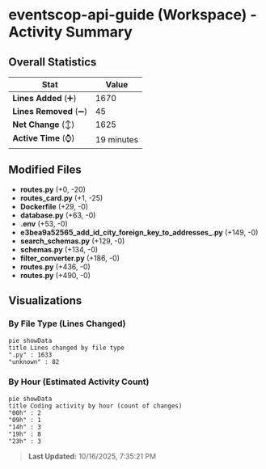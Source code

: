 # eventscop-api-guide (Workspace) - Activity Summary 

## Overall Statistics

| Stat                   | Value                                                             |
| ---------------------- | ----------------------------------------------------------------- |
| **Lines Added** (➕)   | 1670                                          |
| **Lines Removed** (➖) | 45                                        |
| **Net Change** (↕)    | 1625                |
| **Active Time** (⌚)   | 19 minutes |


## Modified Files
- **routes.py** (+0, -20)
- **routes_card.py** (+1, -25)
- **Dockerfile** (+29, -0)
- **database.py** (+63, -0)
- **.env** (+53, -0)
- **e3bea9a52565_add_id_city_foreign_key_to_addresses_.py** (+149, -0)
- **search_schemas.py** (+129, -0)
- **schemas.py** (+134, -0)
- **filter_converter.py** (+186, -0)
- **routes.py** (+436, -0)
- **routes.py** (+490, -0)

## Visualizations

### By File Type (Lines Changed)

```mermaid
pie showData
title Lines changed by file type
".py" : 1633
"unknown" : 82
```

### By Hour (Estimated Activity Count)

```mermaid
pie showData
title Coding activity by hour (count of changes)
"00h" : 2
"09h" : 1
"14h" : 3
"19h" : 8
"23h" : 3
```


> **Last Updated:** 10/16/2025, 7:35:21 PM